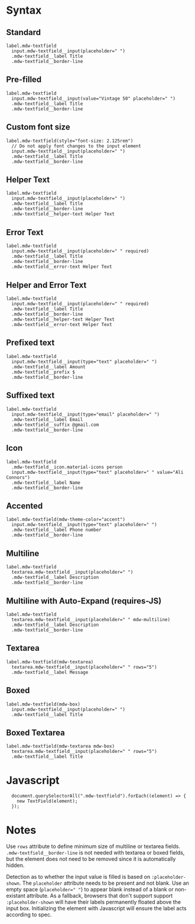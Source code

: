 # Syntax


## Standard
```
label.mdw-textfield
  input.mdw-textfield__input(placeholder=" ")
  .mdw-textfield__label Title
  .mdw-textfield__border-line
```

## Pre-filled
```
label.mdw-textfield
  input.mdw-textfield__input(value="Vintage 50" placeholder=" ")
  .mdw-textfield__label Title
  .mdw-textfield__border-line
```

## Custom font size
```
label.mdw-textfield(style="font-size: 2.125rem")
  // Do not apply font changes to the input element
  input.mdw-textfield__input(placeholder=" ")
  .mdw-textfield__label Title
  .mdw-textfield__border-line
```

## Helper Text
```
label.mdw-textfield
  input.mdw-textfield__input(placeholder=" ")
  .mdw-textfield__label Title
  .mdw-textfield__border-line
  .mdw-textfield__helper-text Helper Text
```

## Error Text
```
label.mdw-textfield
  input.mdw-textfield__input(placeholder=" " required)
  .mdw-textfield__label Title
  .mdw-textfield__border-line
  .mdw-textfield__error-text Helper Text
```

## Helper and Error Text
```
label.mdw-textfield
  input.mdw-textfield__input(placeholder=" " required)
  .mdw-textfield__label Title
  .mdw-textfield__border-line
  .mdw-textfield__helper-text Helper Text
  .mdw-textfield__error-text Helper Text
```

## Prefixed text
```
label.mdw-textfield
  input.mdw-textfield__input(type="text" placeholder=" ")
  .mdw-textfield__label Amount
  .mdw-textfield__prefix $
  .mdw-textfield__border-line
```

## Suffixed text
```
label.mdw-textfield
  input.mdw-textfield__input(type="email" placeholder=" ")
  .mdw-textfield__label Email
  .mdw-textfield__suffix @gmail.com
  .mdw-textfield__border-line
```

## Icon
```
label.mdw-textfield
  .mdw-textfield__icon.material-icons person
  input.mdw-textfield__input(type="text" placeholder=" " value="Ali Connors")
  .mdw-textfield__label Name
  .mdw-textfield__border-line
```

## Accented
```
label.mdw-textfield(mdw-theme-color="accent")
  input.mdw-textfield__input(type="text" placeholder=" ")
  .mdw-textfield__label Phone number
  .mdw-textfield__border-line
```

## Multiline

```
label.mdw-textfield
  textarea.mdw-textfield__input(placeholder=" ")
  .mdw-textfield__label Description
  .mdw-textfield__border-line
```

## Multiline with Auto-Expand (requires-JS)

```
label.mdw-textfield
  textarea.mdw-textfield__input(placeholder=" " mdw-multiline)
  .mdw-textfield__label Description
  .mdw-textfield__border-line
```

## Textarea

```
label.mdw-textfield(mdw-textarea)
  textarea.mdw-textfield__input(placeholder=" " rows="5")
  .mdw-textfield__label Message
```

## Boxed
```
label.mdw-textfield(mdw-box)
  input.mdw-textfield__input(placeholder=" ")
  .mdw-textfield__label Title
```

## Boxed Textarea
```
label.mdw-textfield(mdw-textarea mdw-box)
  textarea.mdw-textfield__input(placeholder=" " rows="5")
  .mdw-textfield__label Title
```

# Javascript

```
  document.querySelectorAll(".mdw-textfield").forEach((element) => {
    new TextField(element);
  });
```

# Notes

Use `rows` attribute to define minimum size of multiline or textarea fields. `.mdw-textfield__border-line` is not needed with textarea or boxed fields, but the element does not need to be removed since it is automatically hidden.

Detection as to whether the input value is filled is based on `:placeholder-shown`. The `placeholder` attribute needs to be present and not blank. Use an empty space (`placeholder=" "`) to appear blank instead of a blank or non-existant attribute. As a fallback, browsers that don't support support `:placeholder-shown` will have their labels permanently floated above the input box. Initializing the element with Javascript will ensure the label acts according to spec.